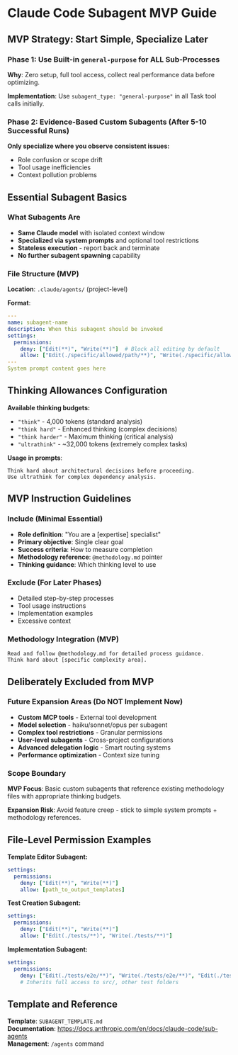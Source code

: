 # Claude Code Subagent MVP Guide

## MVP Strategy: Start Simple, Specialize Later

### Phase 1: Use Built-in `general-purpose` for ALL Sub-Processes
**Why**: Zero setup, full tool access, collect real performance data before optimizing.

**Implementation**: Use `subagent_type: "general-purpose"` in all Task tool calls initially.

### Phase 2: Evidence-Based Custom Subagents (After 5-10 Successful Runs)
**Only specialize where you observe consistent issues:**
- Role confusion or scope drift
- Tool usage inefficiencies
- Context pollution problems

## Essential Subagent Basics

### What Subagents Are
- **Same Claude model** with isolated context window
- **Specialized via system prompts** and optional tool restrictions
- **Stateless execution** - report back and terminate
- **No further subagent spawning** capability

### File Structure (MVP)
**Location**: `.claude/agents/` (project-level)

**Format**:
```yaml
---
name: subagent-name
description: When this subagent should be invoked
settings:
  permissions:
    deny: ["Edit(**)", "Write(**)"]  # Block all editing by default
    allow: ["Edit(./specific/allowed/path/**)", "Write(./specific/allowed/path/**)"]
---
System prompt content goes here
```

## Thinking Allowances Configuration

**Available thinking budgets:**
- `"think"` - 4,000 tokens (standard analysis)
- `"think hard"` - Enhanced thinking (complex decisions)
- `"think harder"` - Maximum thinking (critical analysis)
- `"ultrathink"` - ~32,000 tokens (extremely complex tasks)

**Usage in prompts**:
```
Think hard about architectural decisions before proceeding.
Use ultrathink for complex dependency analysis.
```

## MVP Instruction Guidelines

### Include (Minimal Essential)
- **Role definition**: "You are a [expertise] specialist"
- **Primary objective**: Single clear goal
- **Success criteria**: How to measure completion
- **Methodology reference**: `@methodology.md` pointer
- **Thinking guidance**: Which thinking level to use

### Exclude (For Later Phases)
- Detailed step-by-step processes
- Tool usage instructions  
- Implementation examples
- Excessive context

### Methodology Integration (MVP)
```
Read and follow @methodology.md for detailed process guidance.
Think hard about [specific complexity area].
```

## Deliberately Excluded from MVP

### Future Expansion Areas (Do NOT Implement Now)
- **Custom MCP tools** - External tool development
- **Model selection** - haiku/sonnet/opus per subagent  
- **Complex tool restrictions** - Granular permissions
- **User-level subagents** - Cross-project configurations
- **Advanced delegation logic** - Smart routing systems
- **Performance optimization** - Context size tuning

### Scope Boundary
**MVP Focus**: Basic custom subagents that reference existing methodology files with appropriate thinking budgets.

**Expansion Risk**: Avoid feature creep - stick to simple system prompts + methodology references.

## File-Level Permission Examples

**Template Editor Subagent:**
```yaml
settings:
  permissions:
    deny: ["Edit(**)", "Write(**)"]
    allow: [path_to_output_templates]
```

**Test Creation Subagent:**
```yaml
settings:
  permissions:
    deny: ["Edit(**)", "Write(**)"] 
    allow: ["Edit(./tests/**)", "Write(./tests/**)"]
```

**Implementation Subagent:**
```yaml
settings:
  permissions:
    deny: ["Edit(./tests/e2e/**)", "Write(./tests/e2e/**)", "Edit(./tests/intergration/**)", "Write(./tests/intergration/**)"]  # Block E2E tests only
    # Inherits full access to src/, other test folders
```

## Template and Reference

**Template**: `SUBAGENT_TEMPLATE.md`  
**Documentation**: https://docs.anthropic.com/en/docs/claude-code/sub-agents  
**Management**: `/agents` command